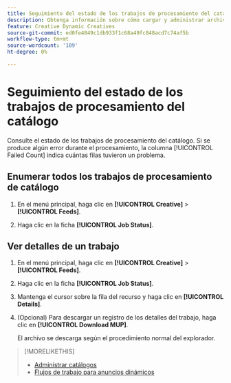 ```yaml
---
title: Seguimiento del estado de los trabajos de procesamiento del catálogo
description: Obtenga información sobre cómo cargar y administrar archivos de recursos para un anunciante.
feature: Creative Dynamic Creatives
source-git-commit: ed0fe4849c1db933f1c68a49fc848acd7c74af5b
workflow-type: tm+mt
source-wordcount: '109'
ht-degree: 0%

---
```


# Seguimiento del estado de los trabajos de procesamiento del catálogo

Consulte el estado de los trabajos de procesamiento del catálogo. Si se produce algún error durante el procesamiento, la columna [!UICONTROL Failed Count] indica cuántas filas tuvieron un problema.

<!-- Validate and reword:

By clicking on "View Failure" on the right, you can see further details about the error. The most common errors are "Image processing error" where there is a missing image asset, or "Duplicate partnum" where the unique column has a non-unique name that is referenced in another feed or within the same feed file.

-->

## Enumerar todos los trabajos de procesamiento de catálogo

1. En el menú principal, haga clic en **[!UICONTROL Creative]** > **[!UICONTROL Feeds]**.

1. Haga clic en la ficha **[!UICONTROL Job Status]**.

## Ver detalles de un trabajo

1. En el menú principal, haga clic en **[!UICONTROL Creative]** > **[!UICONTROL Feeds]**.

1. Haga clic en la ficha **[!UICONTROL Job Status]**.

1. Mantenga el cursor sobre la fila del recurso y haga clic en **[!UICONTROL Details]**.

1. (Opcional) Para descargar un registro de los detalles del trabajo, haga clic en **[!UICONTROL Download MUP]**. <!-- What does this mean? -->

   El archivo se descarga según el procedimiento normal del explorador.

>[!MORELIKETHIS]
>
>* [Administrar catálogos](/help/creative/feeds/catalog-manage.md)
>* [Flujos de trabajo para anuncios dinámicos](/help/creative/introduction/workflow-dynamic-ads.md)
